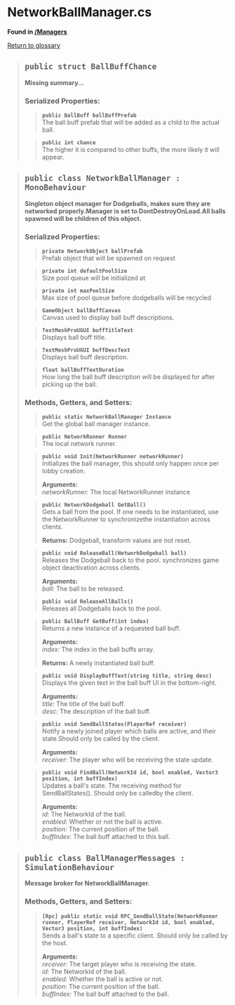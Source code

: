 # NetworkBallManager.cs
**Found in [/Managers](../BALLISTIC/Assets/Scripts/Managers/NetworkBallManager.cs)**

[Return to glossary](Glossary.md)


> ## `public struct BallBuffChance`
> **Missing summary...**
> 
> ### **Serialized Properties:**
>> **`public BallBuff ballBuffPrefab`**\
>> The ball buff prefab that will be added as a child to the actual ball.
> 
>> **`public int chance`**\
>>         The higher it is compared to other buffs, the more likely it will appear.
> 

> ## `public class NetworkBallManager : MonoBehaviour`
> **Singleton object manager for Dodgeballs, makes sure they are networked properly.Manager is set to DontDestroyOnLoad.All balls spawned will be children of this object.**
> 
> ### **Serialized Properties:**
>> **`private NetworkObject ballPrefab`**\
>> Prefab object that will be spawned on request
> 
>> **`private int defaultPoolSize`**\
>> Size pool queue will be initialized at
> 
>> **`private int maxPoolSize`**\
>> Max size of pool queue before dodgeballs will be recycled
> 
>> **`GameObject ballBuffCanvas`**\
>> Canvas used to display ball buff descriptions.
> 
>> **`TextMeshProUGUI buffTitleText`**\
>> Displays ball buff title.
> 
>> **`TextMeshProUGUI buffDescText`**\
>> Displays ball buff description.
> 
>> **`float ballBuffTextDuration`**\
>> How long the ball buff description will be displayed for after picking up the ball.
> 
> ### **Methods, Getters, and Setters:**
>> **`public static NetworkBallManager Instance`**\
>> Get the global ball manager instance.
>> 
> 
>> **`public NetworkRunner Runner`**\
>> The local network runner.
>> 
> 
>> **`public void Init(NetworkRunner networkRunner)`**\
>> Initializes the ball manager, this should only happen once per lobby creation.
>> 
>> **Arguments:**\
>> *networkRunner:* The local NetworkRunner instance
> 
>> **`public NetworkDodgeball GetBall()`**\
>> Gets a ball from the pool. If one needs to be instantiated, use the NetworkRunner to synchronizethe instantiation across clients.
>> 
>>
>>**Returns:** Dodgeball, transform values are not reset.
> 
>> **`public void ReleaseBall(NetworkDodgeball ball)`**\
>> Releases the Dodgeball back to the pool. synchronizes game object deactivation across clients.
>> 
>> **Arguments:**\
>> *ball:* The ball to be released.
> 
>> **`public void ReleaseAllBalls()`**\
>> Releases all Dodgeballs back to the pool.
>> 
> 
>> **`public BallBuff GetBuff(int index)`**\
>> Returns a new instance of a requested ball buff.
>> 
>> **Arguments:**\
>> *index:* The index in the ball buffs array.
>>
>>**Returns:** A newly instantiated ball buff.
> 
>> **`public void DisplayBuffText(string title, string desc)`**\
>> Displays the given text in the ball buff UI in the bottom-right.
>> 
>> **Arguments:**\
>> *title:* The title of the ball buff.\
>> *desc:* The description of the ball buff.
> 
>> **`public void SendBallStates(PlayerRef receiver)`**\
>> Notify a newly joined player which balls are active, and their state.Should only be called by the client.
>> 
>> **Arguments:**\
>> *receiver:* The player who will be receiving the state update.
> 
>> **`public void FindBall(NetworkId id, bool enabled, Vector3 position, int buffIndex)`**\
>> Updates a ball's state. The receiving method for SendBallStates(). Should only be calledby the client.
>> 
>> **Arguments:**\
>> *id:* The NetworkId of the ball.\
>> *enabled:* Whether or not the ball is active.\
>> *position:* The current position of the ball.\
>> *buffIndex:* The ball buff attached to this ball.
> 

> ## `public class BallManagerMessages : SimulationBehaviour`
> **Message broker for NetworkBallManager.**
> 
> ### **Methods, Getters, and Setters:**
>> **`[Rpc]
public static void RPC_SendBallState(NetworkRunner runner, PlayerRef receiver, NetworkId id, bool enabled, Vector3 position, int buffIndex)`**\
>> Sends a ball's state to a specific client. Should only be called by the host.
>> 
>> **Arguments:**\
>> *receiver:* The target player who is receiving the state.\
>> *id:* The NetworkId of the ball.\
>> *enabled:* Whether the ball is active or not.\
>> *position:* The current position of the ball.\
>> *buffIndex:* The ball buff attached to the ball.
> 


